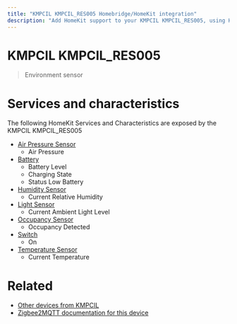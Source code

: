 ```yaml
---
title: "KMPCIL KMPCIL_RES005 Homebridge/HomeKit integration"
description: "Add HomeKit support to your KMPCIL KMPCIL_RES005, using Homebridge, Zigbee2MQTT and homebridge-z2m."
---
```

<!---
This file has been GENERATED using src/docgen/docgen.ts
DO NOT EDIT THIS FILE MANUALLY!
-->
# KMPCIL KMPCIL_RES005
> Environment sensor


# Services and characteristics
The following HomeKit Services and Characteristics are exposed by
the KMPCIL KMPCIL_RES005

* [Air Pressure Sensor](../../sensors.md)
  * Air Pressure
* [Battery](../../battery.md)
  * Battery Level
  * Charging State
  * Status Low Battery
* [Humidity Sensor](../../sensors.md)
  * Current Relative Humidity
* [Light Sensor](../../sensors.md)
  * Current Ambient Light Level
* [Occupancy Sensor](../../sensors.md)
  * Occupancy Detected
* [Switch](../../switch.md)
  * On
* [Temperature Sensor](../../sensors.md)
  * Current Temperature


# Related
* [Other devices from KMPCIL](../index.md#kmpcil)
* [Zigbee2MQTT documentation for this device](https://www.zigbee2mqtt.io/devices/KMPCIL_RES005.html)